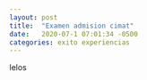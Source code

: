 ```yaml
---
layout: post
title:  "Examen admision cimat"
date:   2020-07-1 07:01:34 -0500
categories: exito experiencias
---
```

 lelos